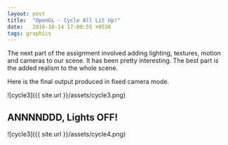 ```yaml
---
layout: post
title:  "OpenGL - Cycle All Lit Up!"
date:   2016-10-14 17:00:55 +0530
tags: graphics
---
```


The next part of the assignment involved adding lighting, textures, motion and cameras to our scene. It has been pretty interesting. The best part is the added realism to the whole scene.

Here is the final output produced in fixed camera mode.

![cycle3]({{ site.url }}/assets/cycle3.png)

## ANNNNDDD, Lights OFF!

![cycle3]({{ site.url }}/assets/cycle4.png)